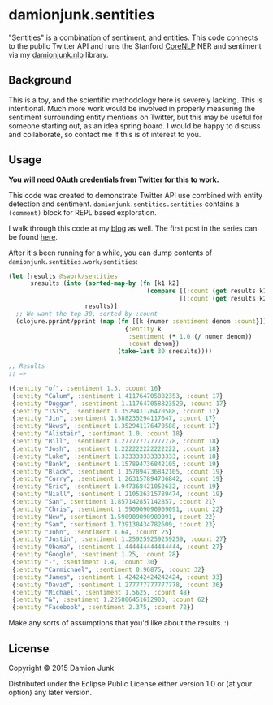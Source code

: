 # damionjunk.sentities

"Sentities" is a combination of sentiment, and entities. This code connects to
the public Twitter API and runs the Stanford [CoreNLP](http://nlp.stanford.edu/software/corenlp.shtml)
NER and sentiment via my [damionjunk.nlp](https://github.com/damionjunk/damionjunk.nlp) library.

## Background

This is a toy, and the scientific methodology here is severely lacking.
This is intentional.
Much more work would be involved in properly measuring the sentiment surrounding entity mentions on Twitter,
but this may be useful for someone starting out, as an idea spring board.
I would be happy to discuss and collaborate, so contact me if this is of interest to you.

## Usage

**You will need OAuth credentials from Twitter for this to work.**

This code was created to demonstrate Twitter API use combined with entity
detection and sentiment. `damionjunk.sentities.sentities` contains a `(comment)`
block for REPL based exploration.

I walk through this code at my [blog](http://damionjunk.com/post/) as well.
The first post in the series can be found [here](http://damionjunk.com/post/).

After it's been running for a while, you can dump contents of `damionjunk.sentities.work/sentities`:

```clojure
(let [results @swork/sentities
      sresults (into (sorted-map-by (fn [k1 k2]
                                      (compare [(:count (get results k1)) k1]
                                               [(:count (get results k2)) k2])))
                     results)]
  ;; We want the top 30, sorted by :count
  (clojure.pprint/pprint (map (fn [[k {numer :sentiment denom :count}]]
                                {:entity k
                                 :sentiment (* 1.0 (/ numer denom))
                                 :count denom})
                              (take-last 30 sresults))))

;; Results
;; =>

({:entity "of", :sentiment 1.5, :count 16}
 {:entity "Calum", :sentiment 1.411764705882353, :count 17}
 {:entity "Duggar", :sentiment 1.117647058823529, :count 17}
 {:entity "ISIS", :sentiment 1.352941176470588, :count 17}
 {:entity "Jin", :sentiment 1.588235294117647, :count 17}
 {:entity "News", :sentiment 1.352941176470588, :count 17}
 {:entity "Alistair", :sentiment 1.0, :count 18}
 {:entity "Bill", :sentiment 1.277777777777778, :count 18}
 {:entity "Josh", :sentiment 1.222222222222222, :count 18}
 {:entity "Luke", :sentiment 1.333333333333333, :count 18}
 {:entity "Bank", :sentiment 1.157894736842105, :count 19}
 {:entity "Black", :sentiment 1.157894736842105, :count 19}
 {:entity "Curry", :sentiment 1.263157894736842, :count 19}
 {:entity "Eric", :sentiment 1.947368421052632, :count 19}
 {:entity "Niall", :sentiment 1.210526315789474, :count 19}
 {:entity "San", :sentiment 1.857142857142857, :count 21}
 {:entity "Chris", :sentiment 1.590909090909091, :count 22}
 {:entity "New", :sentiment 1.590909090909091, :count 22}
 {:entity "Sam", :sentiment 1.739130434782609, :count 23}
 {:entity "John", :sentiment 1.64, :count 25}
 {:entity "Justin", :sentiment 1.259259259259259, :count 27}
 {:entity "Obama", :sentiment 1.444444444444444, :count 27}
 {:entity "Google", :sentiment 1.25, :count 28}
 {:entity "-", :sentiment 1.4, :count 30}
 {:entity "Carmichael", :sentiment 0.96875, :count 32}
 {:entity "James", :sentiment 1.424242424242424, :count 33}
 {:entity "David", :sentiment 1.277777777777778, :count 36}
 {:entity "Michael", :sentiment 1.5625, :count 48}
 {:entity "&", :sentiment 1.225806451612903, :count 62}
 {:entity "Facebook", :sentiment 2.375, :count 72})
```

Make any sorts of assumptions that you'd like about the results. :)

## License

Copyright © 2015 Damion Junk

Distributed under the Eclipse Public License either version 1.0 or (at
your option) any later version.
